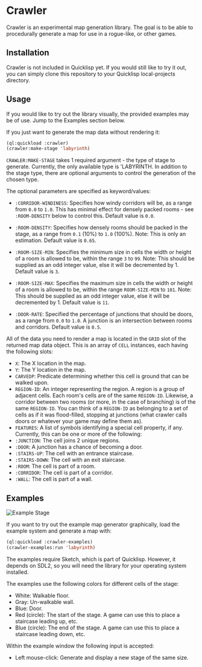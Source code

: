 # Crawler

Crawler is an experimental map generation library. The goal is to be able to
procedurally generate a map for use in a rogue-like, or other games.

## Installation

Crawler is not included in Quicklisp yet. If you would still like to try it out,
you can simply clone this repository to your Quicklisp local-projects directory.

## Usage

If you would like to try out the library visually, the provided examples may be
of use. Jump to the Examples section below.

If you just want to generate the map data without rendering it:

```lisp
(ql:quickload :crawler)
(crawler:make-stage 'labyrinth)
```
`CRAWLER:MAKE-STAGE` takes 1 required argument - the type of stage to generate.
Currently, the only available type is 'LABYRINTH. In addition to the stage type,
there are optional arguments to control the generation of the chosen type.

The optional parameters are specified as keyword/values:

* `:CORRIDOR-WINDINESS`: Specifies how windy corridors will be, as a range from
`0.0` to `1.0`. This has minimal effect for densely packed rooms - see
`:ROOM-DENSITY` below to control this. Default value is `0.0`.

* `:ROOM-DENSITY`: Specifies how densely rooms should be packed in the stage, as
a range from `0.1` (10%) to `1.0` (100%). Note: This is only an estimation.
Default value is `0.65`.

* `:ROOM-SIZE-MIN`: Specifies the minimum size in cells the width or height of
a room is allowed to be, within the range `3` to `99`. Note: This should be
supplied as an odd integer value, else it will be decremented by 1. Default
value is `3`.

* `:ROOM-SIZE-MAX`: Specifies the maximum size in cells the width or height of
a room is allowed to be, within the range `ROOM-SIZE-MIN` to `101`. Note: This
should be supplied as an odd integer value, else it will be decremented by 1.
Default value is `11`.

* `:DOOR-RATE`: Specified the percentage of junctions that should be doors,
as a range from `0.0` to `1.0`. A junction is an intersection between rooms and
corridors. Default value is `0.5`.

All of the data you need to render a map is located in the `GRID` slot of the
returned map data object. This is an array of `CELL` instances, each having the
following slots:

* `X`: The X location in the map.
* `Y`: The Y location in the map.
* `CARVEDP`: Predicate determining whether this cell is ground that can be
walked upon.
* `REGION-ID`: An integer representing the region. A region is a group of
adjacent cells. Each room's cells are of the same `REGION-ID`. Likewise, a
corridor between two rooms (or more, in the case of branching) is of the same
`REGION-ID`. You can think of a `REGION-ID` as belonging to a set of cells as
if it was flood-filled, stopping at junctions (what crawler calls doors or
whatever your game may define them as).
* `FEATURES`: A list of symbols identifying a special cell property, if any.
Currently, this can be one or more of the following:
 * `:JUNCTION`: The cell joins 2 unique regions.
 * `:DOOR`: A junction has a chance of becoming a door.
 * `:STAIRS-UP`: The cell with an entrance staircase.
 * `:STAIRS-DOWN`: The cell with an exit staircase.
 * `:ROOM`: The cell is part of a room.
 * `:CORRIDOR`: The cell is part of a corridor.
 * `:WALL`: The cell is part of a wall.

## Examples

![Example Stage](/images/example.png)

If you want to try out the example map generator graphically, load the
example system and generate a map with:

```lisp
(ql:quickload :crawler-examples)
(crawler-examples:run 'labyrinth)
```

The examples require Sketch, which is part of Quicklisp. However, it depends on
SDL2, so you will need the library for your operating system installed.

The examples use the following colors for different cells of the stage:

* White: Walkable floor.
* Gray: Un-walkable wall.
* Blue: Door.
* Red (circle): The start of the stage. A game can use this to place a staircase leading
up, etc.
* Blue (circle): The end of the stage. A game can use this to place a staircase
leading down, etc.

Within the example window the following input is accepted:

* Left mouse-click: Generate and display a new stage of the same size.